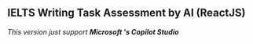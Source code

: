 ## IELTS Writing Task Assessment by AI (ReactJS)

*This version just support **Microsoft 's Copilot Studio***